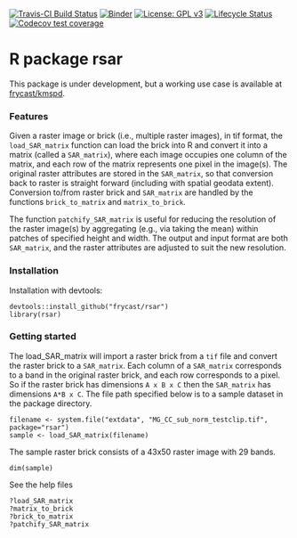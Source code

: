 <!-- badges: start -->
[![Travis-CI Build Status](https://travis-ci.org/frycast/rsar.svg?branch=master)](https://travis-ci.org/frycast/rsar) 
[![Binder](https://mybinder.org/badge_logo.svg)](https://mybinder.org/v2/gh/frycast/rsar/master?urlpath=rstudio) 
[![License: GPL v3](https://img.shields.io/badge/License-GPLv3-blue.svg)](https://www.gnu.org/licenses/gpl-3.0) 
[![Lifecycle Status](https://img.shields.io/badge/lifecycle-experimental-red.svg)](https://www.tidyverse.org/lifecycle/)
[![Codecov test coverage](https://codecov.io/gh/frycast/rsar/branch/master/graph/badge.svg)](https://codecov.io/gh/frycast/rsar?branch=master)
<!-- badges: end -->


# R package rsar

This package is under development, but a working use case is available at [frycast/kmspd](https://github.com/frycast/kmspd).

### Features

Given a raster image or brick (i.e., multiple raster images), in tif format, the `load_SAR_matrix` function can load the brick into R and convert it into a matrix (called a `SAR_matrix`), where each image occupies one column of the matrix, and each row of the matrix represents one pixel in the image(s). The original raster attributes are stored in the `SAR_matrix`, so that conversion back to raster is straight forward (including with spatial geodata extent). Conversion to/from raster brick and `SAR_matrix` are handled by the functions `brick_to_matrix` and `matrix_to_brick`. 

The function `patchify_SAR_matrix` is useful for reducing the resolution of the raster image(s) by aggregating (e.g., via taking the mean) within patches of specified height and width. The output and input format are both `SAR_matrix`, and the raster attributes are adjusted to suit the new resolution.   
 
### Installation

Installation with devtools:
```{r}
devtools::install_github("frycast/rsar")
library(rsar)
```

### Getting started

The load_SAR_matrix will import a raster brick from a `tif` file and
convert the raster brick to a `SAR_matrix`. Each column of a `SAR_matrix` 
corresponds to a band in the original raster brick, and each row 
corresponds to a pixel. So if the raster brick has dimensions `A x B x C`
then the `SAR_matrix` has dimensions `A*B x C`.
The file path specified below is to a sample dataset in the package directory.
```{r}
filename <- system.file("extdata", "MG_CC_sub_norm_testclip.tif", package="rsar")
sample <- load_SAR_matrix(filename)
```

The sample raster brick consists of a 43x50 raster image with 29 bands.
```{r}
dim(sample)
```

See the help files
```{r}
?load_SAR_matrix
?matrix_to_brick
?brick_to_matrix
?patchify_SAR_matrix
```



